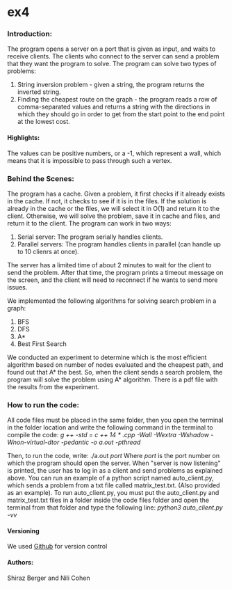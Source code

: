 # ex4
### Introduction:
The program opens a server on a port that is given as input,  and waits to receive clients.
The clients who connect to the server can send a problem that they want the program to solve.
The program can solve two types of problems:
1. String inversion problem - given a string, the program returns the inverted string.
2. Finding the cheapest route on the graph - the program reads a row of comma-separated values and returns a string with the directions in which they should go in order to get from the start point to the end point at the lowest cost.
#### Highlights:
The values can be positive numbers, or a -1, which represent a wall, which means that it is impossible to pass through such a vertex.

### Behind the Scenes:
The program has a cache.
Given a problem, it first checks if it already exists in the cache. If not, it checks to see if it is in the files.
If the solution is already in the cache or the files, we will select it in O(1) and return it to the client.
Otherwise, we will solve the problem, save it in cache and files, and return it to the client.
The program can work in two ways:
1. Serial server: The program serially handles clients.
2. Parallel servers: The program handles clients in parallel (can handle up to 10 clienrs at once).

The server has a limited time of about 2 minutes to wait for the client to send the problem.
After that time, the program prints a timeout message on the screen, and the client will need to
reconnect if he wants to send more issues.

We implemented the following algorithms for solving search problem in a graph:
1. BFS
2. DFS
3. A*
4. Best First Search

We conducted an experiment to determine which is the most efficient algorithm based on number of nodes evaluated and the cheapest path, and found out that A* the best.
So, when the client sends a search problem, the program will solve the problem using A* algorithm.
There is a pdf file with the results from the experiment.
### How to run the code:
All code files must be placed in the same folder, then you open the terminal in the folder location
and write the following command in the terminal to compile the code:
_g ++ -std = c ++ 14 * .cpp -Wall -Wextra -Wshadow -Wnon-virtual-dtor -pedantic -o a.out -pthread_

Then, to run the code, write:
./a.out _port_
Where _port_ is the port number on which the program should open the server.
When "server is now listening" is printed, the user has to log in as a client and send problems as explained above.
You can run an example of a python script named auto_client.py, which sends a problem from a txt file called matrix_test.txt.
(Also provided as an example). To run auto_client.py, you must put the auto_client.py and matrix_test.txt files in a folder inside the code files folder and open the terminal from that folder and type the following line:
_python3 auto_client.py -vv_

#### Versioning
We used [Github](https://github.com/shiraz318/ex4) for version control

#### Authors:
Shiraz Berger and Nili Cohen
